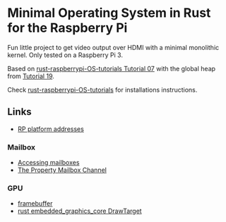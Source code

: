 # Minimal Operating System in Rust for the Raspberry Pi

Fun little project to get video output over HDMI with a minimal monolithic kernel. Only tested on a Raspberry Pi 3.

Based on [rust-raspberrypi-OS-tutorials Tutorial 07](https://github.com/rust-embedded/rust-raspberrypi-OS-tutorials/tree/master/07_timestamps) with the global heap from [Tutorial 19](https://github.com/rust-embedded/rust-raspberrypi-OS-tutorials/tree/master/19_kernel_heap).

Check [rust-raspberrypi-OS-tutorials](https://github.com/rust-embedded/rust-raspberrypi-OS-tutorials) for installations instructions.

## Links

- [RP platform addresses](https://github.com/maccasoft/raspberry-pi/blob/master/kernel/platform.h)

### Mailbox
- [Accessing mailboxes](https://github.com/raspberrypi/firmware/wiki/Accessing-mailboxes)
- [The Property Mailbox Channel](https://jsandler18.github.io/extra/prop-channel.html)

### GPU

- [framebuffer](https://github.com/isometimes/rpi4-osdev/tree/master/part5-framebuffer)
- [rust embedded_graphics_core DrawTarget](https://docs.rs/embedded-graphics-core/latest/embedded_graphics_core/draw_target/trait.DrawTarget.html)
